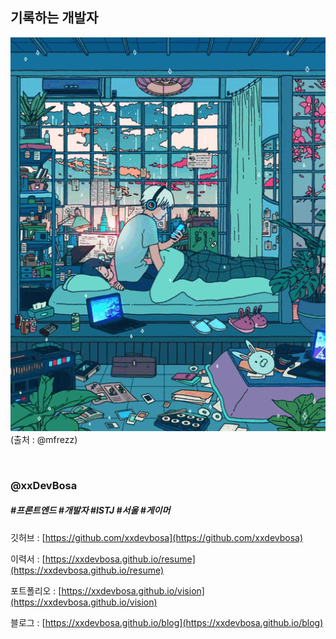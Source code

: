 ## 기록하는 개발자

![프로필 이미지](./images/profile.gif)<br>
(출처 : @mfrezz)

&nbsp;

### @xxDevBosa
##### #프론트엔드 #개발자 #ISTJ #서울 #게이머

깃허브 : 
[https://github.com/xxdevbosa](https://github.com/xxdevbosa)

이력서 : 
[https://xxdevbosa.github.io/resume](https://xxdevbosa.github.io/resume)

포트폴리오 : 
[https://xxdevbosa.github.io/vision](https://xxdevbosa.github.io/vision)

블로그 : 
[https://xxdevbosa.github.io/blog](https://xxdevbosa.github.io/blog)

&nbsp;